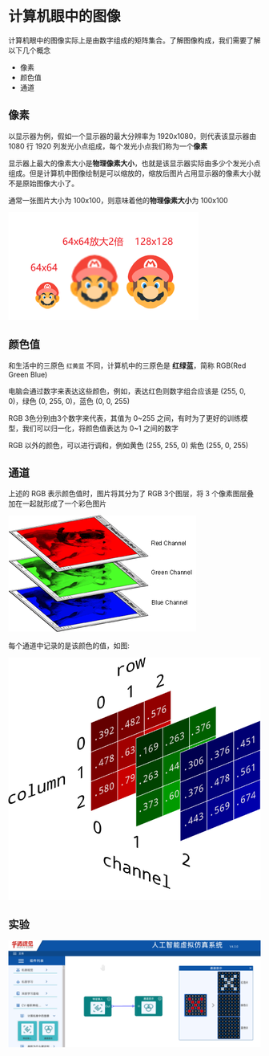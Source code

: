 # 计算机眼中的图像

计算机眼中的图像实际上是由数字组成的矩阵集合。了解图像构成，我们需要了解以下几个概念

- 像素
- 颜色值
- 通道

## 像素

以显示器为例，假如一个显示器的最大分辨率为 1920x1080，则代表该显示器由 1080 行 1920 列发光小点组成，每个发光小点我们称为一个**像素**

显示器上最大的像素大小是**物理像素大小**，也就是该显示器实际由多少个发光小点组成。但是计算机中图像绘制是可以缩放的，缩放后图片占用显示器的像素大小就不是原始图像大小了。

通常一张图片大小为 100x100，则意味着他的**物理像素大小**为 100x100

![](md-img/计算机眼中的图像_2024-01-10-09-16-50.png)

## 颜色值

和生活中的三原色 `红黄蓝` 不同，计算机中的三原色是 **红绿蓝**，简称 RGB(Red Green Blue)

电脑会通过数字来表达这些颜色，例如，表达红色则数字组合应该是 (255, 0, 0)，绿色 (0, 255, 0)，蓝色 (0, 0, 255)

RGB 3色分别由3个数字来代表，其值为 0~255 之间，有时为了更好的训练模型，我们可以归一化，将颜色值表达为 0~1 之间的数字

RGB 以外的颜色，可以进行调和，例如黄色 (255, 255, 0) 紫色 (255, 0, 255)

## 通道

上述的 RGB 表示颜色值时，图片将其分为了 RGB 3个图层，将 3 个像素图层叠加在一起就形成了一个彩色图片

![](./md-img/rgb-channel1.gif)

每个通道中记录的是该颜色的值，如图:

![](./md-img/rgb-channel3.png)

## 实验

![](md-img/计算机眼中的图像_2024-08-27-08-40-13.png)
